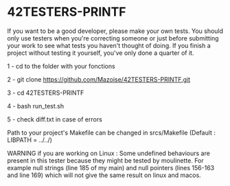 # 42TESTERS-PRINTF

If you want to be a good developer, please make your own tests. You should only use testers when you're correcting someone or just before submitting your work to see what tests you haven't thought of doing. If you finish a project without testing it yourself, you've only done a quarter of it.

1 - cd to the folder with your fonctions

2 - git clone https://github.com/Mazoise/42TESTERS-PRINTF.git

3 - cd 42TESTERS-PRINTF

4 - bash run_test.sh

5 - check diff.txt in case of errors

Path to your project's Makefile can be changed in srcs/Makefile (Default : LIBPATH = ../../)

WARNING if you are working on Linux : Some undefined behaviours are present in this tester because they might be tested by moulinette. For example null strings (line 185 of my main) and null pointers (lines 156-163 and line 169) which will not give the same result on linux and macos.


\
<br>
